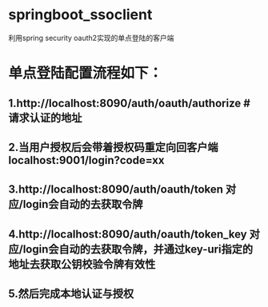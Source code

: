 # springboot_ssoclient
利用spring security oauth2实现的单点登陆的客户端
# 单点登陆配置流程如下：  

## 1.http://localhost:8090/auth/oauth/authorize #请求认证的地址  

## 2.当用户授权后会带着授权码重定向回客户端 localhost:9001/login?code=xx  

## 3.http://localhost:8090/auth/oauth/token  对应/login会自动的去获取令牌  

## 4.http://localhost:8090/auth/oauth/token_key 对应/login会自动的去获取令牌，并通过key-uri指定的地址去获取公钥校验令牌有效性  

## 5.然后完成本地认证与授权
